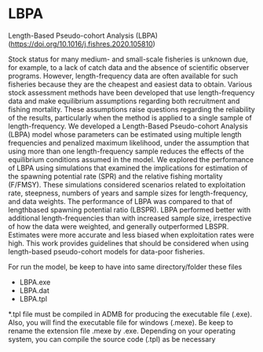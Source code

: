 # LBPA
Length-Based Pseudo-cohort Analysis (LBPA)
(https://doi.org/10.1016/j.fishres.2020.105810)

Stock status for many medium- and small-scale fisheries is unknown due, for example, to a lack of catch data and
the absence of scientific observer programs. However, length-frequency data are often available for such fisheries
because they are the cheapest and easiest data to obtain. Various stock assessment methods have been developed
that use length-frequency data and make equilibrium assumptions regarding both recruitment and fishing
mortality. These assumptions raise questions regarding the reliability of the results, particularly when the
method is applied to a single sample of length-frequency. We developed a Length-Based Pseudo-cohort Analysis
(LBPA) model whose parameters can be estimated using multiple length frequencies and penalized maximum
likelihood, under the assumption that using more than one length-frequency sample reduces the effects of the
equilibrium conditions assumed in the model. We explored the performance of LBPA using simulations that
examined the implications for estimation of the spawning potential rate (SPR) and the relative fishing mortality
(F/FMSY). These simulations considered scenarios related to exploitation rate, steepness, numbers of years and
sample sizes for length-frequency, and data weights. The performance of LBPA was compared to that of lengthbased
spawning potential ratio (LBSPR). LBPA performed better with additional length-frequencies than with
increased sample size, irrespective of how the data were weighted, and generally outperformed LBSPR. Estimates
were more accurate and less biased when exploitation rates were high. This work provides guidelines that should
be considered when using length-based pseudo-cohort models for data-poor fisheries.

For run the model, be keep to have into same directory/folder these files

- LBPA.exe
- LBPA.dat
- LBPA.tpl

*.tpl file must be compiled in ADMB for producing the executable file (.exe). Also, you will find the executable file for windows (.mexe). Be keep to rename the extension file .mexe by .exe. Depending on your operating system, you can compile the source code (.tpl) as be necessary  

